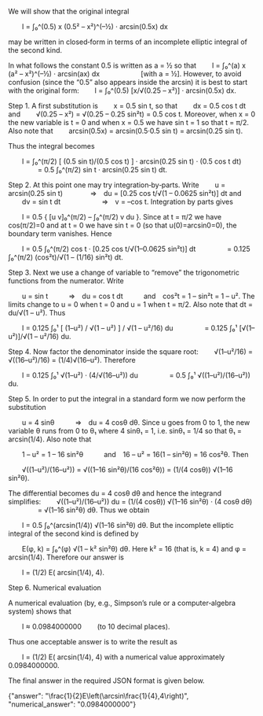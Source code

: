 We will show that the original integral

  I = ∫₀^(0.5) x (0.5² – x²)^(–½) · arcsin(0.5x) dx

may be written in closed‐form in terms of an incomplete elliptic integral of the second kind.

In what follows the constant 0.5 is written as a = ½ so that
  I = ∫₀^(a) x (a² – x²)^(–½) · arcsin(ax) dx      [with a = ½].
However, to avoid confusion (since the “0.5” also appears inside the arcsin) it is best to start with the original form:
  I = ∫₀^(0.5) [x/√(0.25 – x²)] · arcsin(0.5x) dx.

Step 1. A first substitution is
  x = 0.5 sin t,
so that
  dx = 0.5 cos t dt
and
  √(0.25 – x²) = √(0.25 – 0.25 sin²t) = 0.5 cos t.
Moreover, when x = 0 the new variable is t = 0 and when x = 0.5 we have sin t = 1 so that t = π/2. Also note that
  arcsin(0.5x) = arcsin(0.5·0.5 sin t) = arcsin(0.25 sin t).

Thus the integral becomes

  I = ∫₀^(π/2) [ (0.5 sin t)/(0.5 cos t) ] · arcsin(0.25 sin t) · (0.5 cos t dt)
     = 0.5 ∫₀^(π/2) sin t · arcsin(0.25 sin t) dt.

Step 2. At this point one may try integration‐by‐parts. Write
  u = arcsin(0.25 sin t)    ⇒ du = [0.25 cos t/√(1 – 0.0625 sin²t)] dt
and
  dv = sin t dt      ⇒ v = –cos t.
Integration by parts gives

  I = 0.5 { [u v]₀^(π/2) – ∫₀^(π/2) v du }.
Since at t = π/2 we have cos(π/2)=0 and at t = 0 we have sin t = 0 (so that u(0)=arcsin0=0), the boundary term vanishes. Hence

  I = 0.5 ∫₀^(π/2) cos t · [0.25 cos t/√(1–0.0625 sin²t)] dt
     = 0.125 ∫₀^(π/2) (cos²t)/√(1 – (1/16) sin²t) dt.

Step 3. Next we use a change of variable to “remove” the trigonometric functions from the numerator. Write

  u = sin t   ⇒ du = cos t dt   and cos²t = 1 – sin²t = 1 – u².
The limits change to u = 0 when t = 0 and u = 1 when t = π/2. Also note that dt = du/√(1 – u²). Thus

  I = 0.125 ∫₀¹ [ (1–u²) / √(1 – u²) ] / √(1 – u²/16) du
     = 0.125 ∫₀¹ [√(1–u²)]/√(1 – u²/16) du.

Step 4. Now factor the denominator inside the square root:
  √(1–u²/16) = √((16–u²)/16) = (1/4)√(16–u²).
Therefore

  I = 0.125 ∫₀¹ √(1–u²) · (4/√(16–u²)) du 
     = 0.5 ∫₀¹ √((1–u²)/(16–u²)) du.

Step 5. In order to put the integral in a standard form we now perform the substitution

  u = 4 sinθ   ⇒ du = 4 cosθ dθ.
Since u goes from 0 to 1, the new variable θ runs from 0 to θ₁ where 4 sinθ₁ = 1, i.e. sinθ₁ = 1/4 so that θ₁ = arcsin(1/4). Also note that

  1 – u² = 1 – 16 sin²θ   and 16 – u² = 16(1 – sin²θ) = 16 cos²θ.
Then

  √((1–u²)/(16–u²)) = √((1–16 sin²θ)/(16 cos²θ)) = (1/(4 cosθ)) √(1–16 sin²θ).

The differential becomes du = 4 cosθ dθ and hence the integrand simplifies:
  √((1–u²)/(16–u²)) du = (1/(4 cosθ)) √(1–16 sin²θ) · (4 cosθ dθ)
     = √(1–16 sin²θ) dθ.
Thus we obtain

  I = 0.5 ∫₀^(arcsin(1/4)) √(1–16 sin²θ) dθ.
But the incomplete elliptic integral of the second kind is defined by

  E(φ, k) = ∫₀^(φ) √(1 – k² sin²θ) dθ.
Here k² = 16 (that is, k = 4) and φ = arcsin(1/4). Therefore our answer is

  I = (1/2) E( arcsin(1/4), 4).

Step 6. Numerical evaluation

A numerical evaluation (by, e.g., Simpson’s rule or a computer‐algebra system) shows that

  I ≈ 0.0984000000   (to 10 decimal places).

Thus one acceptable answer is to write the result as

  I = (1/2) E( arcsin(1/4), 4)
with a numerical value approximately 0.0984000000.

The final answer in the required JSON format is given below.

{"answer": "\\frac{1}{2}E\\left(\\arcsin\\frac{1}{4},4\\right)", "numerical_answer": "0.0984000000"}